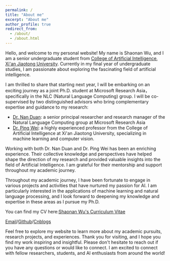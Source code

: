 ```yaml
---
permalink: /
title: "About me"
excerpt: "About me"
author_profile: true
redirect_from: 
  - /about/
  - /about.html
---
```


Hello, and welcome to my personal website! My name is Shaonan Wu, and I am a senior undergraduate student from [College of Artificial Intelligence](http://www.aiar.xjtu.edu.cn/), [Xi'an Jiaotong University](https://www.xjtu.edu.cn/). Currently in my final year of undergraduate studies, I am passionate about exploring the fascinating field of artificial intelligence.

I am thrilled to share that starting next year, I will be embarking on an exciting journey as a joint Ph.D. student at Microsoft Research Asia，specifically in the NLC (Natural Language Computing) group. I will be co-supervised by two distinguished advisors who bring complementary expertise and guidance to my research:
- [Dr. Nan Duan](https://nanduan.github.io/): a senior principal researcher and research manager of the Natural Language Computing group at Microsoft Research Asia
- [Dr. Ping Wei](https://gr.xjtu.edu.cn/en/web/pingwei): a highly experienced professor from the College of Artificial Intelligence at Xi'an Jiaotong University, specializing in machine learning and computer vision.

Working with both Dr. Nan Duan and Dr. Ping Wei has been an enriching experience. Their collective knowledge and perspectives have helped shape the direction of my research and provided valuable insights into the field of Artificial Intelligence. I am grateful for their mentorship and support throughout my academic journey.

Throughout my academic journey, I have been fortunate to engage in various projects and activities that have nurtured my passion for AI. I am particularly interested in the applications of machine learning and natural language processing, and I look forward to deepening my knowledge and expertise in these areas as I pursue my Ph.D.

You can find my CV here:[Shaonan Wu's Curriculum Vitae](../assets/Curriculum_Vitae.pdf)

[Email](mailto:eureka_wu_123@163.com)/[Github](https://github.com/wclsn)/[Cnblogs](https://www.cnblogs.com/wclsn-blog/)

Feel free to explore my website to learn more about my academic pursuits, research projects, and experiences. Thank you for visiting, and I hope you find my work inspiring and insightful. Please don't hesitate to reach out if you have any questions or would like to connect. I am excited to connect with fellow researchers, students, and AI enthusiasts from around the world!
